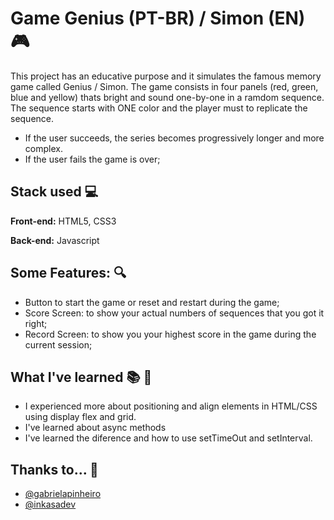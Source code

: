 # Game Genius (PT-BR) / Simon (EN) 🎮

This project has an educative purpose and it simulates the famous memory game called Genius / Simon.
The game consists in four panels (red, green, blue and yellow) thats bright and sound one-by-one in a ramdom sequence.
The sequence starts with ONE color and the player must to replicate the sequence. 
- If the user succeeds, the series becomes progressively longer and more complex. 
- If the user fails the game is over;


## Stack used 💻

**Front-end:** HTML5, CSS3

**Back-end:** Javascript


## Some Features: 🔍

- Button to start the game or reset and restart during the game;
- Score Screen: to show your actual numbers of sequences that you got it right; 
- Record Screen: to show you your highest score in the game during the current session;


## What I've learned 📚 📝 

- I experienced more about positioning and align elements in HTML/CSS using display flex and grid.
- I've learned about async methods
- I've learned the diference and how to use setTimeOut and setInterval.

## Thanks to... 💖

- [@gabrielapinheiro](https://www.github.com/SpruceGabriela)
- [@inkasadev](https://www.github.com/inkasadev)